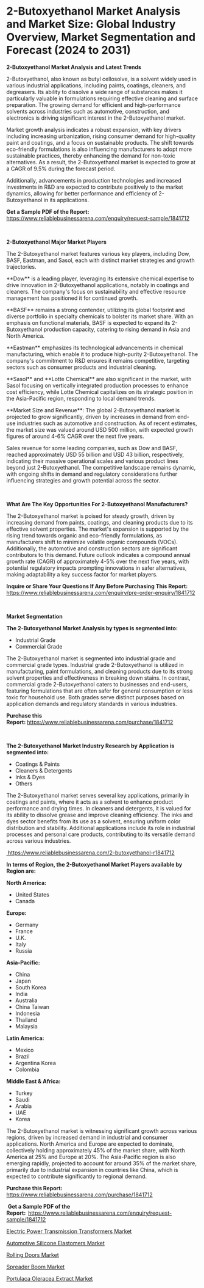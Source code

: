 <p><h1>2-Butoxyethanol Market Analysis and Market Size: Global Industry Overview, Market Segmentation and Forecast (2024 to 2031)</h1></p><p><strong>2-Butoxyethanol Market Analysis and Latest Trends</strong></p>
<p><p>2-Butoxyethanol, also known as butyl cellosolve, is a solvent widely used in various industrial applications, including paints, coatings, cleaners, and degreasers. Its ability to dissolve a wide range of substances makes it particularly valuable in formulations requiring effective cleaning and surface preparation. The growing demand for efficient and high-performance solvents across industries such as automotive, construction, and electronics is driving significant interest in the 2-Butoxyethanol market.</p><p>Market growth analysis indicates a robust expansion, with key drivers including increasing urbanization, rising consumer demand for high-quality paint and coatings, and a focus on sustainable products. The shift towards eco-friendly formulations is also influencing manufacturers to adopt more sustainable practices, thereby enhancing the demand for non-toxic alternatives. As a result, the 2-Butoxyethanol market is expected to grow at a CAGR of 9.5% during the forecast period. </p><p>Additionally, advancements in production technologies and increased investments in R&D are expected to contribute positively to the market dynamics, allowing for better performance and efficiency of 2-Butoxyethanol in its applications.</p></p>
<p><strong>Get a Sample PDF of the Report:&nbsp;</strong> <a href="https://www.reliablebusinessarena.com/enquiry/request-sample/1841712?utm_campaign=1444&utm_medium=2&utm_source=Github&utm_content=ia&utm_term=16102024&utm_id=2-butoxyethanol">https://www.reliablebusinessarena.com/enquiry/request-sample/1841712</a></p>
<p>&nbsp;</p>
<p><strong>2-Butoxyethanol Major Market Players</strong></p>
<p><p>The 2-Butoxyethanol market features various key players, including Dow, BASF, Eastman, and Sasol, each with distinct market strategies and growth trajectories. </p><p>**Dow** is a leading player, leveraging its extensive chemical expertise to drive innovation in 2-Butoxyethanol applications, notably in coatings and cleaners. The company's focus on sustainability and effective resource management has positioned it for continued growth.</p><p>**BASF** remains a strong contender, utilizing its global footprint and diverse portfolio in specialty chemicals to bolster its market share. With an emphasis on functional materials, BASF is expected to expand its 2-Butoxyethanol production capacity, catering to rising demand in Asia and North America.</p><p>**Eastman** emphasizes its technological advancements in chemical manufacturing, which enable it to produce high-purity 2-Butoxyethanol. The company's commitment to R&D ensures it remains competitive, targeting sectors such as consumer products and industrial cleaning.</p><p>**Sasol** and **Lotte Chemical** are also significant in the market, with Sasol focusing on vertically integrated production processes to enhance cost efficiency, while Lotte Chemical capitalizes on its strategic position in the Asia-Pacific region, responding to local demand trends.</p><p>**Market Size and Revenue**: The global 2-Butoxyethanol market is projected to grow significantly, driven by increases in demand from end-use industries such as automotive and construction. As of recent estimates, the market size was valued around USD 500 million, with expected growth figures of around 4-6% CAGR over the next five years.</p><p>Sales revenue for some leading companies, such as Dow and BASF, reached approximately USD 55 billion and USD 43 billion, respectively, indicating their massive operational scales and various product lines beyond just 2-Butoxyethanol. The competitive landscape remains dynamic, with ongoing shifts in demand and regulatory considerations further influencing strategies and growth potential across the sector.</p></p>
<p>&nbsp;</p>
<p><strong>What Are The Key Opportunities For 2-Butoxyethanol Manufacturers?</strong></p>
<p><p>The 2-Butoxyethanol market is poised for steady growth, driven by increasing demand from paints, coatings, and cleaning products due to its effective solvent properties. The market's expansion is supported by the rising trend towards organic and eco-friendly formulations, as manufacturers shift to minimize volatile organic compounds (VOCs). Additionally, the automotive and construction sectors are significant contributors to this demand. Future outlook indicates a compound annual growth rate (CAGR) of approximately 4-5% over the next five years, with potential regulatory impacts prompting innovations in safer alternatives, making adaptability a key success factor for market players.</p></p>
<p><strong>Inquire or Share Your Questions If Any Before Purchasing This Report:</strong> <a href="https://www.reliablebusinessarena.com/enquiry/pre-order-enquiry/1841712?utm_campaign=1444&utm_medium=2&utm_source=Github&utm_content=ia&utm_term=16102024&utm_id=2-butoxyethanol">https://www.reliablebusinessarena.com/enquiry/pre-order-enquiry/1841712</a></p>
<p>&nbsp;</p>
<p><strong>Market Segmentation</strong></p>
<p><strong>The 2-Butoxyethanol Market Analysis by types is segmented into:</strong></p>
<p><ul><li>Industrial Grade</li><li>Commercial Grade</li></ul></p>
<p><p>The 2-Butoxyethanol market is segmented into industrial grade and commercial grade types. Industrial grade 2-Butoxyethanol is utilized in manufacturing, paint formulations, and cleaning products due to its strong solvent properties and effectiveness in breaking down stains. In contrast, commercial grade 2-Butoxyethanol caters to businesses and end-users, featuring formulations that are often safer for general consumption or less toxic for household use. Both grades serve distinct purposes based on application demands and regulatory standards in various industries.</p></p>
<p><strong>Purchase this Report:&nbsp;</strong><a href="https://www.reliablebusinessarena.com/purchase/1841712?utm_campaign=1444&utm_medium=2&utm_source=Github&utm_content=ia&utm_term=16102024&utm_id=2-butoxyethanol">https://www.reliablebusinessarena.com/purchase/1841712</a></p>
<p>&nbsp;</p>
<p><strong>The 2-Butoxyethanol Market Industry Research by Application is segmented into:</strong></p>
<p><ul><li>Coatings & Paints</li><li>Cleaners & Detergents</li><li>Inks & Dyes</li><li>Others</li></ul></p>
<p><p>The 2-Butoxyethanol market serves several key applications, primarily in coatings and paints, where it acts as a solvent to enhance product performance and drying times. In cleaners and detergents, it is valued for its ability to dissolve grease and improve cleaning efficiency. The inks and dyes sector benefits from its use as a solvent, ensuring uniform color distribution and stability. Additional applications include its role in industrial processes and personal care products, contributing to its versatile demand across various industries.</p></p>
<p><a href="https://www.reliablebusinessarena.com/2-butoxyethanol-r1841712?utm_campaign=1444&utm_medium=2&utm_source=Github&utm_content=ia&utm_term=16102024&utm_id=2-butoxyethanol">&nbsp;https://www.reliablebusinessarena.com/2-butoxyethanol-r1841712</a></p>
<p><strong>In terms of Region, the 2-Butoxyethanol Market Players available by Region are:</strong></p>
<p>
    <p> <strong> North America: </strong>
        <ul>
            <li>United States</li>
            <li>Canada</li>
        </ul>
        </p> 
    <p> <strong> Europe: </strong>
        <ul>
            <li>Germany</li>
            <li>France</li>
            <li>U.K.</li>
            <li>Italy</li>
            <li>Russia</li>
        </ul>
        </p> 
    <p> <strong> Asia-Pacific: </strong>
        <ul>
            <li>China</li>
            <li>Japan</li>
            <li>South Korea</li>
            <li>India</li>
            <li>Australia</li>
            <li>China Taiwan</li>
            <li>Indonesia</li>
            <li>Thailand</li>
            <li>Malaysia</li>
        </ul>
        </p> 
    <p> <strong> Latin America: </strong>
        <ul>
            <li>Mexico</li>
            <li>Brazil</li>
            <li>Argentina Korea</li>
            <li>Colombia</li>
        </ul>
        </p> 
    <p> <strong> Middle East & Africa: </strong>
        <ul>
            <li>Turkey</li>
            <li>Saudi</li>
            <li>Arabia</li>
            <li>UAE</li>
            <li>Korea</li>
        </ul>
    </p>
    </p>
<p><p>The 2-Butoxyethanol market is witnessing significant growth across various regions, driven by increased demand in industrial and consumer applications. North America and Europe are expected to dominate, collectively holding approximately 45% of the market share, with North America at 25% and Europe at 20%. The Asia-Pacific region is also emerging rapidly, projected to account for around 35% of the market share, primarily due to industrial expansion in countries like China, which is expected to contribute significantly to regional demand.</p></p>
<p><strong>Purchase this Report: </strong><a href="https://www.reliablebusinessarena.com/purchase/1841712?utm_campaign=1444&utm_medium=2&utm_source=Github&utm_content=ia&utm_term=16102024&utm_id=2-butoxyethanol">https://www.reliablebusinessarena.com/purchase/1841712</a></p>
<p>&nbsp;<strong>Get a Sample PDF of the Report:&nbsp;&nbsp;</strong><a href="https://www.reliablebusinessarena.com/enquiry/request-sample/1841712?utm_campaign=1444&utm_medium=2&utm_source=Github&utm_content=ia&utm_term=16102024&utm_id=2-butoxyethanol">https://www.reliablebusinessarena.com/enquiry/request-sample/1841712</a></p>
<p><strong></strong></p>
<p><p><a href="https://github.com/mabutironaldo/Market-Research-Report-List-6/blob/main/electric-power-transmission-transformers-market.md?utm_campaign=1444&utm_medium=2&utm_source=Github&utm_content=ia&utm_term=16102024&utm_id=2-butoxyethanol">Electric Power Transmission Transformers Market</a></p><p><a href="https://github.com/sharitatri97/Market-Research-Report-List-1/blob/main/automotive-silicone-elastomers-market.md?utm_campaign=1444&utm_medium=2&utm_source=Github&utm_content=ia&utm_term=16102024&utm_id=2-butoxyethanol">Automotive Silicone Elastomers Market</a></p><p><a href="https://issuu.com/reportprime-2/docs/rolling-doors-market-size-2030.pptx_0cd38c7d9980a4?utm_campaign=1444&utm_medium=2&utm_source=Github&utm_content=ia&utm_term=16102024&utm_id=2-butoxyethanol">Rolling Doors Market</a></p><p><a href="https://issuu.com/reportprime-2/docs/spreader-boom-market-size-2030.pptx_08d8b3c8f487ec?utm_campaign=1444&utm_medium=2&utm_source=Github&utm_content=ia&utm_term=16102024&utm_id=2-butoxyethanol">Spreader Boom Market</a></p><p><a href="https://www.linkedin.com/pulse/portulaca-oleracea-extract-market-emerging-trends-future-prospects-thdqf?utm_campaign=1444&utm_medium=2&utm_source=Github&utm_content=ia&utm_term=16102024&utm_id=2-butoxyethanol">Portulaca Oleracea Extract Market</a></p></p>